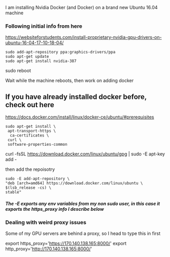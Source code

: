 I am installing Nvidia Docker (and Docker) on a brand new Ubuntu 16.04 machine


### Following initial info from here
https://websiteforstudents.com/install-proprietary-nvidia-gpu-drivers-on-ubuntu-16-04-17-10-18-04/

    sudo add-apt-repository ppa:graphics-drivers/ppa
    sudo apt-get update
    sudo apt-get install nvidia-387
   
   sudo reboot
   
   
Wait while the machine reboots, then work on adding docker


## If you have already installed docker before, check out here
https://docs.docker.com/install/linux/docker-ce/ubuntu/#prerequisites
   
   
 
    sudo apt-get install \
     apt-transport-https \
      ca-certificates \
     curl \
     software-properties-common
   

 curl -fsSL https://download.docker.com/linux/ubuntu/gpg | sudo -E apt-key add -

then add the repoisotry

    sudo -E add-apt-repository \
    "deb [arch=amd64] https://download.docker.com/linux/ubuntu \
    $(lsb_release -cs) \
    stable"

##### The -E exports any env variables from my non sudo user, in this case it exports the https_proxy info I describe below

### Dealing with weird proxy issues

Some of my GPU servers are behind a proxy, so I head to type this in first

export https_proxy='https://170.140.138.165:8000/'
export http_proxy='http://170.140.138.165:8000/'
